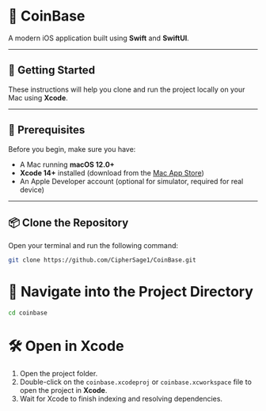 # 📱 CoinBase

A modern iOS application built using **Swift** and **SwiftUI**.

---

## 🚀 Getting Started

These instructions will help you clone and run the project locally on your Mac using **Xcode**.

---

## 🧰 Prerequisites

Before you begin, make sure you have:

- A Mac running **macOS 12.0+**
- **Xcode 14+** installed (download from the [Mac App Store](https://apps.apple.com/us/app/xcode/id497799835))
- An Apple Developer account (optional for simulator, required for real device)

---

## 📦 Clone the Repository

Open your terminal and run the following command:

```bash
git clone https://github.com/CipherSage1/CoinBase.git
```

# 📂 Navigate into the Project Directory

```bash
cd coinbase
```

# 🛠️ Open in Xcode

1. Open the project folder.
2. Double-click on the `coinbase.xcodeproj` or `coinbase.xcworkspace` file to open the project in **Xcode**.
3. Wait for Xcode to finish indexing and resolving dependencies.
